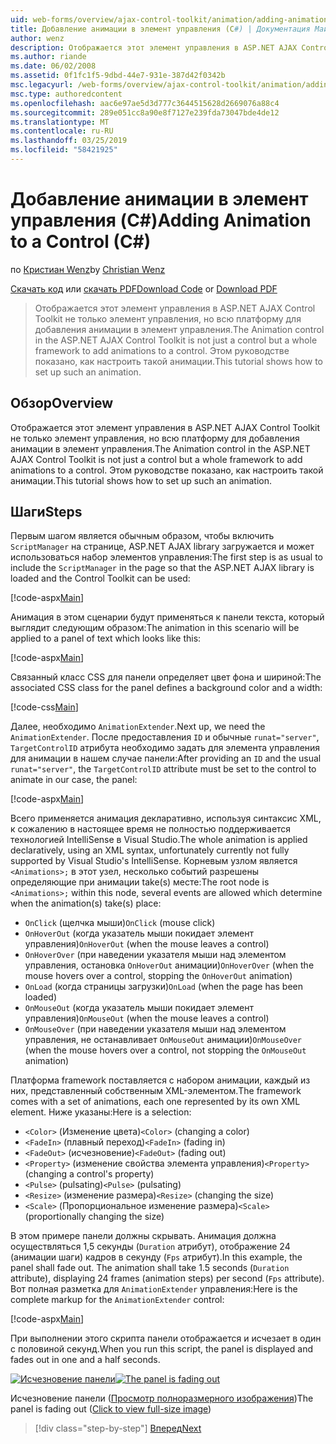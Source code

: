```yaml
---
uid: web-forms/overview/ajax-control-toolkit/animation/adding-animation-to-a-control-cs
title: Добавление анимации в элемент управления (C#) | Документация Майкрософт
author: wenz
description: Отображается этот элемент управления в ASP.NET AJAX Control Toolkit не только элемент управления, но всю платформу для добавления анимации в элемент управления. В этом руководстве показано как...
ms.author: riande
ms.date: 06/02/2008
ms.assetid: 0f1fc1f5-9dbd-44e7-931e-387d42f0342b
msc.legacyurl: /web-forms/overview/ajax-control-toolkit/animation/adding-animation-to-a-control-cs
msc.type: authoredcontent
ms.openlocfilehash: aac6e97ae5d3d777c3644515628d2669076a88c4
ms.sourcegitcommit: 289e051cc8a90e8f7127e239fda73047bde4de12
ms.translationtype: MT
ms.contentlocale: ru-RU
ms.lasthandoff: 03/25/2019
ms.locfileid: "58421925"
---
```

<a name="adding-animation-to-a-control-c"></a><span data-ttu-id="e7f3e-104">Добавление анимации в элемент управления (C#)</span><span class="sxs-lookup"><span data-stu-id="e7f3e-104">Adding Animation to a Control (C#)</span></span>
====================
<span data-ttu-id="e7f3e-105">по [Кристиан Wenz](https://github.com/wenz)</span><span class="sxs-lookup"><span data-stu-id="e7f3e-105">by [Christian Wenz](https://github.com/wenz)</span></span>

<span data-ttu-id="e7f3e-106">[Скачать код](http://download.microsoft.com/download/f/9/a/f9a26acd-8df4-4484-8a18-199e4598f411/Animation1.cs.zip) или [скачать PDF](http://download.microsoft.com/download/6/7/1/6718d452-ff89-4d3f-a90e-c74ec2d636a3/animation1CS.pdf)</span><span class="sxs-lookup"><span data-stu-id="e7f3e-106">[Download Code](http://download.microsoft.com/download/f/9/a/f9a26acd-8df4-4484-8a18-199e4598f411/Animation1.cs.zip) or [Download PDF](http://download.microsoft.com/download/6/7/1/6718d452-ff89-4d3f-a90e-c74ec2d636a3/animation1CS.pdf)</span></span>

> <span data-ttu-id="e7f3e-107">Отображается этот элемент управления в ASP.NET AJAX Control Toolkit не только элемент управления, но всю платформу для добавления анимации в элемент управления.</span><span class="sxs-lookup"><span data-stu-id="e7f3e-107">The Animation control in the ASP.NET AJAX Control Toolkit is not just a control but a whole framework to add animations to a control.</span></span> <span data-ttu-id="e7f3e-108">Этом руководстве показано, как настроить такой анимации.</span><span class="sxs-lookup"><span data-stu-id="e7f3e-108">This tutorial shows how to set up such an animation.</span></span>


## <a name="overview"></a><span data-ttu-id="e7f3e-109">Обзор</span><span class="sxs-lookup"><span data-stu-id="e7f3e-109">Overview</span></span>

<span data-ttu-id="e7f3e-110">Отображается этот элемент управления в ASP.NET AJAX Control Toolkit не только элемент управления, но всю платформу для добавления анимации в элемент управления.</span><span class="sxs-lookup"><span data-stu-id="e7f3e-110">The Animation control in the ASP.NET AJAX Control Toolkit is not just a control but a whole framework to add animations to a control.</span></span> <span data-ttu-id="e7f3e-111">Этом руководстве показано, как настроить такой анимации.</span><span class="sxs-lookup"><span data-stu-id="e7f3e-111">This tutorial shows how to set up such an animation.</span></span>

## <a name="steps"></a><span data-ttu-id="e7f3e-112">Шаги</span><span class="sxs-lookup"><span data-stu-id="e7f3e-112">Steps</span></span>

<span data-ttu-id="e7f3e-113">Первым шагом является обычным образом, чтобы включить `ScriptManager` на странице, ASP.NET AJAX library загружается и может использоваться набор элементов управления:</span><span class="sxs-lookup"><span data-stu-id="e7f3e-113">The first step is as usual to include the `ScriptManager` in the page so that the ASP.NET AJAX library is loaded and the Control Toolkit can be used:</span></span>

[!code-aspx[Main](adding-animation-to-a-control-cs/samples/sample1.aspx)]

<span data-ttu-id="e7f3e-114">Анимация в этом сценарии будут применяться к панели текста, который выглядит следующим образом:</span><span class="sxs-lookup"><span data-stu-id="e7f3e-114">The animation in this scenario will be applied to a panel of text which looks like this:</span></span>

[!code-aspx[Main](adding-animation-to-a-control-cs/samples/sample2.aspx)]

<span data-ttu-id="e7f3e-115">Связанный класс CSS для панели определяет цвет фона и шириной:</span><span class="sxs-lookup"><span data-stu-id="e7f3e-115">The associated CSS class for the panel defines a background color and a width:</span></span>

[!code-css[Main](adding-animation-to-a-control-cs/samples/sample3.css)]

<span data-ttu-id="e7f3e-116">Далее, необходимо `AnimationExtender`.</span><span class="sxs-lookup"><span data-stu-id="e7f3e-116">Next up, we need the `AnimationExtender`.</span></span> <span data-ttu-id="e7f3e-117">После предоставления `ID` и обычные `runat="server"`, `TargetControlID` атрибута необходимо задать для элемента управления для анимации в нашем случае панели:</span><span class="sxs-lookup"><span data-stu-id="e7f3e-117">After providing an `ID` and the usual `runat="server"`, the `TargetControlID` attribute must be set to the control to animate in our case, the panel:</span></span>

[!code-aspx[Main](adding-animation-to-a-control-cs/samples/sample4.aspx)]

<span data-ttu-id="e7f3e-118">Всего применяется анимация декларативно, используя синтаксис XML, к сожалению в настоящее время не полностью поддерживается технологией IntelliSense в Visual Studio.</span><span class="sxs-lookup"><span data-stu-id="e7f3e-118">The whole animation is applied declaratively, using an XML syntax, unfortunately currently not fully supported by Visual Studio's IntelliSense.</span></span> <span data-ttu-id="e7f3e-119">Корневым узлом является `<Animations>;` в этот узел, несколько событий разрешены определяющие при анимации take(s) месте:</span><span class="sxs-lookup"><span data-stu-id="e7f3e-119">The root node is `<Animations>;` within this node, several events are allowed which determine when the animation(s) take(s) place:</span></span>

- <span data-ttu-id="e7f3e-120">`OnClick` (щелчка мыши)</span><span class="sxs-lookup"><span data-stu-id="e7f3e-120">`OnClick` (mouse click)</span></span>
- <span data-ttu-id="e7f3e-121">`OnHoverOut` (когда указатель мыши покидает элемент управления)</span><span class="sxs-lookup"><span data-stu-id="e7f3e-121">`OnHoverOut` (when the mouse leaves a control)</span></span>
- <span data-ttu-id="e7f3e-122">`OnHoverOver` (при наведении указателя мыши над элементом управления, остановка `OnHoverOut` анимации)</span><span class="sxs-lookup"><span data-stu-id="e7f3e-122">`OnHoverOver` (when the mouse hovers over a control, stopping the `OnHoverOut` animation)</span></span>
- <span data-ttu-id="e7f3e-123">`OnLoad` (когда страницы загрузки)</span><span class="sxs-lookup"><span data-stu-id="e7f3e-123">`OnLoad` (when the page has been loaded)</span></span>
- <span data-ttu-id="e7f3e-124">`OnMouseOut` (когда указатель мыши покидает элемент управления)</span><span class="sxs-lookup"><span data-stu-id="e7f3e-124">`OnMouseOut` (when the mouse leaves a control)</span></span>
- <span data-ttu-id="e7f3e-125">`OnMouseOver` (при наведении указателя мыши над элементом управления, не останавливает `OnMouseOut` анимации)</span><span class="sxs-lookup"><span data-stu-id="e7f3e-125">`OnMouseOver` (when the mouse hovers over a control, not stopping the `OnMouseOut` animation)</span></span>

<span data-ttu-id="e7f3e-126">Платформа framework поставляется с набором анимации, каждый из них, представленный собственным XML-элементом.</span><span class="sxs-lookup"><span data-stu-id="e7f3e-126">The framework comes with a set of animations, each one represented by its own XML element.</span></span> <span data-ttu-id="e7f3e-127">Ниже указаны:</span><span class="sxs-lookup"><span data-stu-id="e7f3e-127">Here is a selection:</span></span>

- <span data-ttu-id="e7f3e-128">`<Color>` (Изменение цвета)</span><span class="sxs-lookup"><span data-stu-id="e7f3e-128">`<Color>` (changing a color)</span></span>
- <span data-ttu-id="e7f3e-129">`<FadeIn>` (плавный переход)</span><span class="sxs-lookup"><span data-stu-id="e7f3e-129">`<FadeIn>` (fading in)</span></span>
- <span data-ttu-id="e7f3e-130">`<FadeOut>` (исчезновение)</span><span class="sxs-lookup"><span data-stu-id="e7f3e-130">`<FadeOut>` (fading out)</span></span>
- <span data-ttu-id="e7f3e-131">`<Property>` (изменение свойства элемента управления)</span><span class="sxs-lookup"><span data-stu-id="e7f3e-131">`<Property>` (changing a control's property)</span></span>
- <span data-ttu-id="e7f3e-132">`<Pulse>` (pulsating)</span><span class="sxs-lookup"><span data-stu-id="e7f3e-132">`<Pulse>` (pulsating)</span></span>
- <span data-ttu-id="e7f3e-133">`<Resize>` (изменение размера)</span><span class="sxs-lookup"><span data-stu-id="e7f3e-133">`<Resize>` (changing the size)</span></span>
- <span data-ttu-id="e7f3e-134">`<Scale>` (Пропорциональное изменение размера)</span><span class="sxs-lookup"><span data-stu-id="e7f3e-134">`<Scale>` (proportionally changing the size)</span></span>

<span data-ttu-id="e7f3e-135">В этом примере панели должны скрывать. Анимация должна осуществляться 1,5 секунды (`Duration` атрибут), отображение 24 (анимации шаги) кадров в секунду (`Fps` атрибут).</span><span class="sxs-lookup"><span data-stu-id="e7f3e-135">In this example, the panel shall fade out. The animation shall take 1.5 seconds (`Duration` attribute), displaying 24 frames (animation steps) per second (`Fps` attribute).</span></span> <span data-ttu-id="e7f3e-136">Вот полная разметка для `AnimationExtender` управления:</span><span class="sxs-lookup"><span data-stu-id="e7f3e-136">Here is the complete markup for the `AnimationExtender` control:</span></span>

[!code-aspx[Main](adding-animation-to-a-control-cs/samples/sample5.aspx)]

<span data-ttu-id="e7f3e-137">При выполнении этого скрипта панели отображается и исчезает в один с половиной секунд.</span><span class="sxs-lookup"><span data-stu-id="e7f3e-137">When you run this script, the panel is displayed and fades out in one and a half seconds.</span></span>


<span data-ttu-id="e7f3e-138">[![Исчезновение панели](adding-animation-to-a-control-cs/_static/image2.png)](adding-animation-to-a-control-cs/_static/image1.png)</span><span class="sxs-lookup"><span data-stu-id="e7f3e-138">[![The panel is fading out](adding-animation-to-a-control-cs/_static/image2.png)](adding-animation-to-a-control-cs/_static/image1.png)</span></span>

<span data-ttu-id="e7f3e-139">Исчезновение панели ([Просмотр полноразмерного изображения](adding-animation-to-a-control-cs/_static/image3.png))</span><span class="sxs-lookup"><span data-stu-id="e7f3e-139">The panel is fading out ([Click to view full-size image](adding-animation-to-a-control-cs/_static/image3.png))</span></span>

> [!div class="step-by-step"]
> [<span data-ttu-id="e7f3e-140">Вперед</span><span class="sxs-lookup"><span data-stu-id="e7f3e-140">Next</span></span>](executing-several-animations-at-the-same-time-cs.md)
